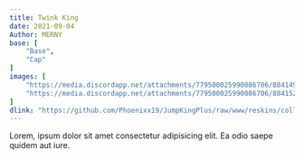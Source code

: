 ```yaml
---
title: Twink King
date: 2021-09-04
Author: MERNY
base: [
    "Base", 
    "Cap"
]
images: [
    "https://media.discordapp.net/attachments/779500025990086706/884149063170277446/unknown.png",
    "https://media.discordapp.net/attachments/779500025990086706/884152990796247110/unknown.png"
]
dlink: "https://github.com/Phoenixx19/JumpKingPlus/raw/www/reskins/collections/TwinkKing.zip"
---
```


Lorem, ipsum dolor sit amet consectetur adipisicing elit. Ea odio saepe quidem aut iure.
